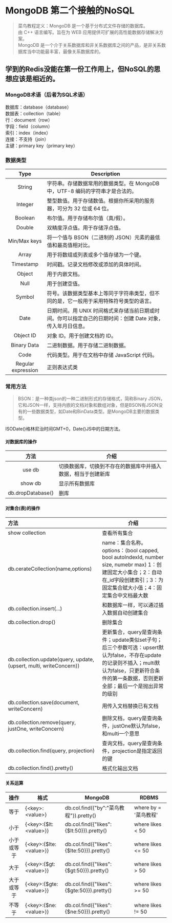 # MongoDB 第二个接触的NoSQL
> 菜鸟教程定义：MongoDB 是一个基于分布式文件存储的数据库。  
由 C++ 语言编写。旨在为 WEB 应用提供可扩展的高性能数据存储解决方案。  
MongoDB 是一个介于关系数据库和非关系数据库之间的产品，是非关系数据库当中功能最丰富，最像关系数据库的。
## 学到的Redis没能在第一份工作用上，但NoSQL的思想应该是相近的。
### MongoDB术语（后者为SQL术语）
数据库：database（database）  
数据表：collection（table）  
行：document（row）  
字段：field（column）  
索引：index（index）  
连接：不支持（join）  
主键：primary key（primary key）  
### 数据类型
Type | Description
:-:|-
String	|字符串。存储数据常用的数据类型。在 MongoDB 中，UTF-8 编码的字符串才是合法的。
Integer	|整型数值。用于存储数值。根据你所采用的服务器，可分为 32 位或 64 位。
Boolean	|布尔值。用于存储布尔值（真/假）。
Double	|双精度浮点值。用于存储浮点值。
Min/Max keys	|将一个值与 BSON（二进制的 JSON）元素的最低值和最高值相对比。
Array	|用于将数组或列表或多个值存储为一个键。
Timestamp	|时间戳。记录文档修改或添加的具体时间。
Object	|用于内嵌文档。
Null	|用于创建空值。
Symbol	|符号。该数据类型基本上等同于字符串类型，但不同的是，它一般用于采用特殊符号类型的语言。
Date	|日期时间。用 UNIX 时间格式来存储当前日期或时间。你可以指定自己的日期时间：创建 Date 对象，传入年月日信息。
Object ID	|对象 ID。用于创建文档的 ID。
Binary Data	|二进制数据。用于存储二进制数据。
Code	|代码类型。用于在文档中存储 JavaScript 代码。
Regular expression	|正则表达式类
### 常用方法
> BSON：是一种类json的一种二进制形式的存储格式，简称Binary JSON，它和JSON一样，支持内嵌的文档对象和数组对象，但是BSON有JSON没有的一些数据类型，如Date和BinData类型。是MongoDB主要的数据类型。  

ISODate()格林尼治时间GMT+0，Date()JS中的日期方法。  
#### 对数据库的操作
方法|介绍
:-:|-
use db | 切换数据库，切换到不存在的数据库中并插入数据，相当于创建新库
show db | 显示所有数据库
db.dropDatabase() | 删库
#### 对集合(表)的操作
方法|介绍
:-|-
show collection | 查看所有集合
db.cerateCollection(name,options) |name：集合名称。options：(bool capped, bool autoIndexId, number size, numebr max) 1：创建固定大小集合；2：自动在_id字段创建索引；3：为固定集合赋大小值；4：固定集合中文档最大数
db.collection.insert(...) | 和数据库一样，可以通过插入数据自动创建集合
db.collection.drop() | 删除集合
db.collection.update(query, update, (upsert, multi, writeConcern)) | 更新集合，query是查询条件；update类似set子句；后三个参数可选：upsert默认为false，不存在update的记录则不插入；multi默认为false，只更新符合条件的第一条数据，否则更新全部；最后一个是抛出异常的级别
db.collection.save(document, writeConcern) | 用传入文档替换已有文档
db.collection.remove(query, justOne, writeConcern) | 删除文档，query是查询条件，justOne默认为false，和multi一个意思
db.collection.find(query, projection) | 查询文档，query是查询条件，projection是指定返回的键
db.collection.find().pretty() | 格式化输出文档
#### 关系运算
操作|格式|MongoDB|RDBMS
:-:|-|-|-
等于	|{\<key>:\<value>}	|db.col.find({"by":"菜鸟教程"}).pretty()	|where by = '菜鸟教程'
小于	|{\<key>:{$lt:\<value>}}	|db.col.find({"likes":{$lt:50}}).pretty()	|where likes < 50
小于或等于	|{\<key>:{$lte:\<value>}}|	db.col.find({"likes":{$lte:50}}).pretty()	|where likes <= 50
大于	|{\<key>:{$gt:\<value>}}	|db.col.find({"likes":{$gt:50}}).pretty()	|where likes > 50
大于或等于|	{\<key>:{$gte:\<value>}}	|db.col.find({"likes":{$gte:50}}).pretty()	|where likes >= 50
不等于|	{\<key>:{$ne:\<value>}}	|db.col.find({"likes":{$ne:50}}).pretty()	|where likes != 50
